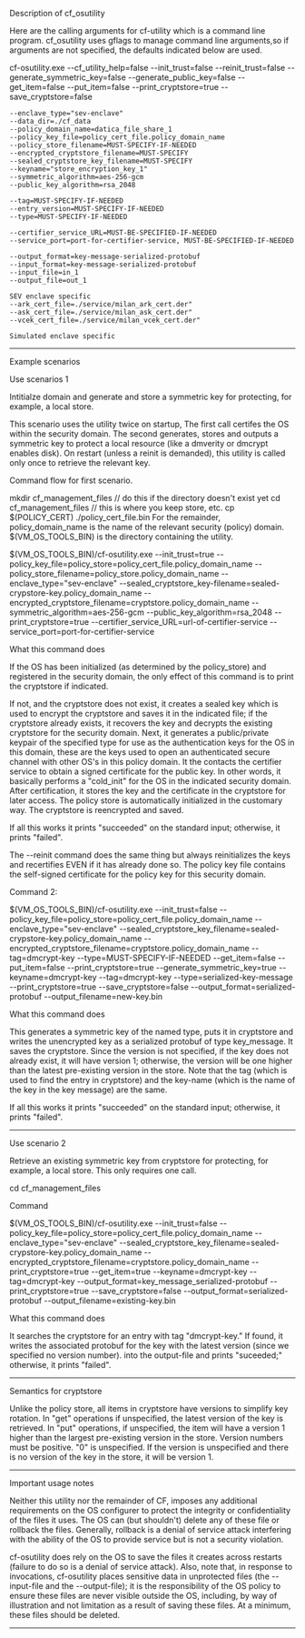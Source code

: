 Description of cf_osutility


Here are the calling arguments for cf-utility which is a command line program.
cf_osutility uses gflags to manage command line arguments,so if
arguments are not specified, the defaults indicated below are used.

cf-osutility.exe
    --cf_utility_help=false
    --init_trust=false
    --reinit_trust=false
    --generate_symmetric_key=false
    --generate_public_key=false
    --get_item=false
    --put_item=false
    --print_cryptstore=true
    --save_cryptstore=false

    --enclave_type="sev-enclave"
    --data_dir=./cf_data
    --policy_domain_name=datica_file_share_1
    --policy_key_file=policy_cert_file.policy_domain_name
    --policy_store_filename=MUST-SPECIFY-IF-NEEDED
    --encrypted_cryptstore_filename=MUST-SPECIFY
    --sealed_cryptstore_key_filename=MUST-SPECIFY
    --keyname="store_encryption_key_1"
    --symmetric_algorithm=aes-256-gcm
    --public_key_algorithm=rsa_2048

    --tag=MUST-SPECIFY-IF-NEEDED
    --entry_version=MUST-SPECIFY-IF-NEEDED
    --type=MUST-SPECIFY-IF-NEEDED

    --certifier_service_URL=MUST-BE-SPECIFIED-IF-NEEDED
    --service_port=port-for-certifier-service, MUST-BE-SPECIFIED-IF-NEEDED

    --output_format=key-message-serialized-protobuf
    --input_format=key-message-serialized-protobuf
    --input_file=in_1
    --output_file=out_1

    SEV enclave specific
    --ark_cert_file=./service/milan_ark_cert.der"
    --ask_cert_file=./service/milan_ask_cert.der"
    --vcek_cert_file=./service/milan_vcek_cert.der"

    Simulated enclave specific


--------------------------------------------------------------------------


Example scenarios


Use scenarios 1

Intitialze domain and generate and store a symmetric key for
protecting, for example, a local store.

This scenario uses the utility twice
on startup, The first call certifes the OS within the security domain.
The second generates, stores and outputs a symmetric key to protect a local
resource (like a dmverity or dmcrypt enables disk).  On restart (unless a
reinit is demanded), this utility is called only once to retrieve the relevant
key.

Command flow for first scenario.

mkdir cf_management_files  // do this if the directory doesn't exist yet
cd cf_management_files     // this is where you keep store, etc.
cp $(POLICY_CERT) ./policy_cert_file.bin
For the remainder, policy_domain_name is the name of the relevant security
(policy) domain. $(VM_OS_TOOLS_BIN) is the directory containing the utility.

$(VM_OS_TOOLS_BIN)/cf-osutility.exe
    --init_trust=true
    --policy_key_file=policy_store=policy_cert_file.policy_domain_name
    --policy_store_filename=policy_store.policy_domain_name
    --enclave_type="sev-enclave"
    --sealed_cryptstore_key-filename=sealed-crypstore-key.policy_domain_name
    --encrypted_cryptstore_filename=cryptstore.policy_domain_name
    --symmetric_algorithm=aes-256-gcm
    --public_key_algorithm=rsa_2048
    --print_cryptstore=true
    --certifier_service_URL=url-of-certifier-service
    --service_port=port-for-certifier-service

What this command does

If the OS has been initialized (as determined by the policy_store)
and registered in the security domain, the only effect of this
command is to print the cryptstore if indicated.

If not, and the cryptstore does not exist, it creates a sealed key which
is used to encrypt the cryptstore and saves it in the indicated file; if
the cryptstore already exists, it recovers the key and decrypts the existing
cryptstore for the security domain.  Next, it generates a public/private
keypair of the specified type for use as the authentication keys for the
OS in this domain, these are the keys used to open an authenticated secure
channel with other OS's in this policy domain.  It the contacts the certifier
service to obtain a signed certificate for the public key.  In
other words, it basically performs a "cold_init" for the OS in the indicated
security domain.  After certification, it stores the key and the certificate
in the cryptstore for later access.  The policy store is automatically
initialized in the customary way.  The cryptstore is reencrypted and saved.

If all this works it prints "succeeded" on the standard input; otherwise,
it prints "failed".

The --reinit command does the same thing but always reinitializes the keys
and recertifies EVEN if it has already done so.  The policy key file contains
the self-signed certificate for the policy key for this security domain.

Command 2:

$(VM_OS_TOOLS_BIN)/cf-osutility.exe
    --init_trust=false
    --policy_key_file=policy_store=policy_cert_file.policy_domain_name
    --enclave_type="sev-enclave"
    --sealed_cryptstore_key_filename=sealed-crypstore-key.policy_domain_name
    --encrypted_cryptstore_filename=cryptstore.policy_domain_name
    --tag=dmcrypt-key
    --type=MUST-SPECIFY-IF-NEEDED
    --get_item=false
    --put_item=false
    --print_cryptstore=true
    --generate_symmetric_key=true
    --keyname=dmcrypt-key
    --tag=dmcrypt-key
    --type=serialized-key-message
    --print_cryptstore=true
    --save_cryptstore=false
    --output_format=serialized-protobuf
    --output_filename=new-key.bin


What this command does

This generates a symmetric key of the named type, puts it in cryptstore and
writes the unencrypted key as a serialized protobuf of type key_message.
It saves the cryptstore.  Since the version is not specified, if the
key does not already exist, it will have version 1; otherwise, the version
will be one higher than the latest pre-existing version in the store.
Note that the tag (which is used to find the entry in cryptstore) and the
key-name (which is the name of the key in the key message) are the same.

If all this works it prints "succeeded" on the standard input; otherwise,
it prints "failed".

-------------------------------------------------------------------------------

Use scenario 2

Retrieve an existing symmetric key from cryptstore for protecting, for
example, a local store.  This only requires one call.

cd cf_management_files

Command

$(VM_OS_TOOLS_BIN)/cf-osutility.exe
    --init_trust=false
    --policy_key_file=policy_store=policy_cert_file.policy_domain_name
    --enclave_type="sev-enclave"
    --sealed_cryptstore_key_filename=sealed-crypstore-key.policy_domain_name
    --encrypted_cryptstore_filename=cryptstore.policy_domain_name
    --print_cryptstore=true
    --get_item=true
    --keyname=dmcrypt-key
    --tag=dmcrypt-key
    --output_format=key_message_serialized-protobuf
    --print_cryptstore=true
    --save_cryptstore=false
    --output_format=serialized-protobuf
    --output_filename=existing-key.bin

What this command does

It searches the cryptstore for an entry with tag "dmcrypt-key."
If found, it writes the associated protobuf for the key 
with the latest version (since we specified no version number).
into the output-file and prints "suceeded;" otherwise,
it prints "failed".

--------------------------------------------------------------------------------

Semantics for cryptstore

Unlike the policy store, all items in cryptstore have versions to simplify
key rotation.  In "get" operations if unspecified, the latest version of
the key is retrieved.  In "put" operations, if unspecified, the item will
have a version 1 higher than the largest pre-existing version in the store.
Version numbers must be positive.  "0" is unspecified.  If the version is
unspecified and there is no version of the key in the store, it will be
version 1.

--------------------------------------------------------------------------------

Important usage notes

Neither this utility nor the remainder of CF, imposes any additional
requirements on the OS configurer to protect the integrity or
confidentiality of the files it uses.  The OS can (but shouldn't)
delete any of these file or rollback the files.  Generally, rollback
is a denial of service attack interfering with the ability of the
OS to provide service but is not a security violation.

cf-osutility does rely on the OS to save the files it creates across
restarts (failure to do so is a denial of service attack).  Also,
note that, in response to invocations, cf-osutility places sensitive
data in unprotected files (the --input-file and the --output-file);
it is the responsibility of the OS policy to ensure these files are
never visible outside the OS, including, by way of illustration
and not limitation as a result of saving these files.  At a minimum,
these files should be deleted.

--------------------------------------------------------------------------------
